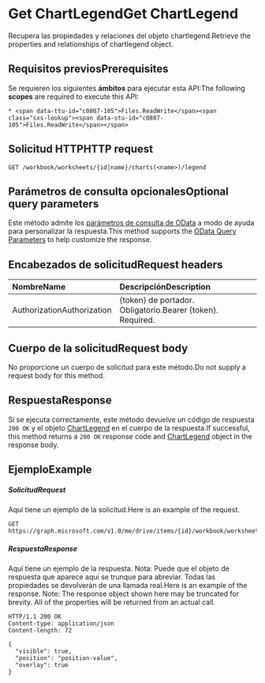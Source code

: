 # <a name="get-chartlegend"></a><span data-ttu-id="c0807-101">Get ChartLegend</span><span class="sxs-lookup"><span data-stu-id="c0807-101">Get ChartLegend</span></span>

<span data-ttu-id="c0807-102">Recupera las propiedades y relaciones del objeto chartlegend.</span><span class="sxs-lookup"><span data-stu-id="c0807-102">Retrieve the properties and relationships of chartlegend object.</span></span>
## <a name="prerequisites"></a><span data-ttu-id="c0807-103">Requisitos previos</span><span class="sxs-lookup"><span data-stu-id="c0807-103">Prerequisites</span></span>
<span data-ttu-id="c0807-104">Se requieren los siguientes **ámbitos** para ejecutar esta API:</span><span class="sxs-lookup"><span data-stu-id="c0807-104">The following **scopes** are required to execute this API:</span></span> 

    * <span data-ttu-id="c0807-105">Files.ReadWrite</span><span class="sxs-lookup"><span data-stu-id="c0807-105">Files.ReadWrite</span></span>

## <a name="http-request"></a><span data-ttu-id="c0807-106">Solicitud HTTP</span><span class="sxs-lookup"><span data-stu-id="c0807-106">HTTP request</span></span>
<!-- { "blockType": "ignored" } -->
```http
GET /workbook/worksheets/{id|name}/charts(<name>)/legend
```
## <a name="optional-query-parameters"></a><span data-ttu-id="c0807-107">Parámetros de consulta opcionales</span><span class="sxs-lookup"><span data-stu-id="c0807-107">Optional query parameters</span></span>
<span data-ttu-id="c0807-108">Este método admite los [parámetros de consulta de OData](http://developer.microsoft.com/en-us/graph/docs/overview/query_parameters) a modo de ayuda para personalizar la respuesta.</span><span class="sxs-lookup"><span data-stu-id="c0807-108">This method supports the [OData Query Parameters](http://developer.microsoft.com/en-us/graph/docs/overview/query_parameters) to help customize the response.</span></span>

## <a name="request-headers"></a><span data-ttu-id="c0807-109">Encabezados de solicitud</span><span class="sxs-lookup"><span data-stu-id="c0807-109">Request headers</span></span>
| <span data-ttu-id="c0807-110">Nombre</span><span class="sxs-lookup"><span data-stu-id="c0807-110">Name</span></span>      |<span data-ttu-id="c0807-111">Descripción</span><span class="sxs-lookup"><span data-stu-id="c0807-111">Description</span></span>|
|:----------|:----------|
| <span data-ttu-id="c0807-112">Authorization</span><span class="sxs-lookup"><span data-stu-id="c0807-112">Authorization</span></span>  | <span data-ttu-id="c0807-p101">{token} de portador. Obligatorio.</span><span class="sxs-lookup"><span data-stu-id="c0807-p101">Bearer {token}. Required.</span></span> |


## <a name="request-body"></a><span data-ttu-id="c0807-115">Cuerpo de la solicitud</span><span class="sxs-lookup"><span data-stu-id="c0807-115">Request body</span></span>
<span data-ttu-id="c0807-116">No proporcione un cuerpo de solicitud para este método.</span><span class="sxs-lookup"><span data-stu-id="c0807-116">Do not supply a request body for this method.</span></span>

## <a name="response"></a><span data-ttu-id="c0807-117">Respuesta</span><span class="sxs-lookup"><span data-stu-id="c0807-117">Response</span></span>

<span data-ttu-id="c0807-118">Si se ejecuta correctamente, este método devuelve un código de respuesta `200 OK` y el objeto [ChartLegend](../resources/chartlegend.md) en el cuerpo de la respuesta.</span><span class="sxs-lookup"><span data-stu-id="c0807-118">If successful, this method returns a `200 OK` response code and [ChartLegend](../resources/chartlegend.md) object in the response body.</span></span>
## <a name="example"></a><span data-ttu-id="c0807-119">Ejemplo</span><span class="sxs-lookup"><span data-stu-id="c0807-119">Example</span></span>
##### <a name="request"></a><span data-ttu-id="c0807-120">Solicitud</span><span class="sxs-lookup"><span data-stu-id="c0807-120">Request</span></span>
<span data-ttu-id="c0807-121">Aquí tiene un ejemplo de la solicitud.</span><span class="sxs-lookup"><span data-stu-id="c0807-121">Here is an example of the request.</span></span>
<!-- {
  "blockType": "request",
  "name": "get_chartlegend"
}-->
```http
GET https://graph.microsoft.com/v1.0/me/drive/items/{id}/workbook/worksheets/{id|name}/charts(<name>)/legend
```
##### <a name="response"></a><span data-ttu-id="c0807-122">Respuesta</span><span class="sxs-lookup"><span data-stu-id="c0807-122">Response</span></span>
<span data-ttu-id="c0807-p102">Aquí tiene un ejemplo de la respuesta. Nota: Puede que el objeto de respuesta que aparece aquí se trunque para abreviar. Todas las propiedades se devolverán de una llamada real.</span><span class="sxs-lookup"><span data-stu-id="c0807-p102">Here is an example of the response. Note: The response object shown here may be truncated for brevity. All of the properties will be returned from an actual call.</span></span>
<!-- {
  "blockType": "response",
  "truncated": true,
  "@odata.type": "microsoft.graph.chartLegend"
} -->
```http
HTTP/1.1 200 OK
Content-type: application/json
Content-length: 72

{
  "visible": true,
  "position": "position-value",
  "overlay": true
}
```

<!-- uuid: 8fcb5dbc-d5aa-4681-8e31-b001d5168d79
2015-10-25 14:57:30 UTC -->
<!-- {
  "type": "#page.annotation",
  "description": "Get ChartLegend",
  "keywords": "",
  "section": "documentation",
  "tocPath": ""
}-->